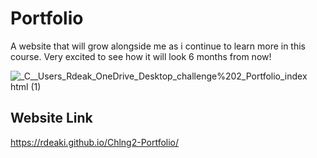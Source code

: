 # Portfolio

A website that will grow alongside me as i continue to learn more in this course. Very excited to see how it will look 6 months from now!

![_C__Users_Rdeak_OneDrive_Desktop_challenge%202_Portfolio_index html (1)](https://user-images.githubusercontent.com/106924254/175451030-a593efed-9b15-4f41-99fd-2ed4b488a533.png)

## Website Link
https://rdeaki.github.io/Chlng2-Portfolio/
